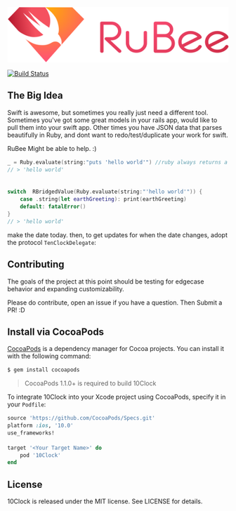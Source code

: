 ![RuBee](/assets/computed/RuBee.png)

[![Build Status](https://travis-ci.org/joedaniels29/RuBee.svg?branch=master)](https://travis-ci.org/joedaniels29/RuBee)

## The Big Idea

Swift is awesome, but sometimes you really just need a different tool. Sometimes you've got some great models in your rails app, would like to pull them into your swift app.
Other times you have JSON data that parses beautifully in Ruby, and dont want to redo/test/duplicate your work for swift.

RuBee Might be able to help. :)

```swift
_ = Ruby.evaluate(string:"puts 'hello world'") //ruby always returns a value. Discard it if you dont want it.
// > 'hello world'


switch  RBridgedValue(Ruby.evaluate(string:"'hello world'")) {
    case .string(let earthGreeting): print(earthGreeting)
    default: fatalError()
}
// > 'hello world'

```

make the date today.
then, to get updates for when the date changes, adopt the protocol `TenClockDelegate`:



## Contributing

The goals of the project at this point should be testing for edgecase behavior and expanding customizability.

Please do contribute, open an issue if you have a question. Then  Submit a PR!  :D

## Install via CocoaPods

[CocoaPods](http://cocoapods.org) is a dependency manager for Cocoa projects. You can install it with the following command:

```bash
$ gem install cocoapods
```

> CocoaPods 1.1.0+ is required to build 10Clock

To integrate 10Clock into your Xcode project using CocoaPods, specify it in your `Podfile`:

```ruby
source 'https://github.com/CocoaPods/Specs.git'
platform :ios, '10.0'
use_frameworks!

target '<Your Target Name>' do
    pod '10Clock'
end
```



## License

10Clock is released under the MIT license. See LICENSE for details.
